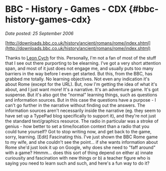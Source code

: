 # BBC - History - Games - CDX {#bbc-history-games-cdx}

_Date posted: 25 September 2006_

[http://downloads.bbc.co.uk/history/ancient/romans/rome/index.shtml](http://downloads.bbc.co.uk/history/ancient/romans/rome/index.shtml)

Thanks to [Leon Cych](http://elgg.net/leoncych/weblog/131405.html) for this. Personally, I'm not a fan of most of the stuff that I see out there purporting to be elearning. I've got a very short attention span, and most of it just does not engage me, and usually puts too many barriers in the way before I even get started. But this, from the BBC, has grabbed me totally. No learning objectives. Not even any indication it's about Rome (except for the URL). But, now I'm getting the idea of what it's about, and I just want more! It's a narrative. It's an adventure game. It's got suspense. But it's also got the "normal" learning things, such as questions and information sources. But in this case the questions have a purpose - I can't go further in the narrative without finding out the answers. The information sources aren't necessarily inside the narrative (eg. they seem to have set up a TypePad blog specifically to support it), and they're not just the standard text/graphics resource. The radio in particular was a stroke of genius - how better to set a time/location context than a radio that you could tune yourself? Got to stop writing now, and get back to the game, sorry, learning. [Edit] Fascinating this. I've just shown the BBC Rome game to my wife, and she couldn't see the point... if she wants information about Rome she'd just look it up on Google, why does she need to "faff around" with a game? Hmmm... does this sort of thing depend on either a) innate curiousity and fascination with new things or b) a teacher figure who is saying you need to learn such and such, and here's a fun way to do it?